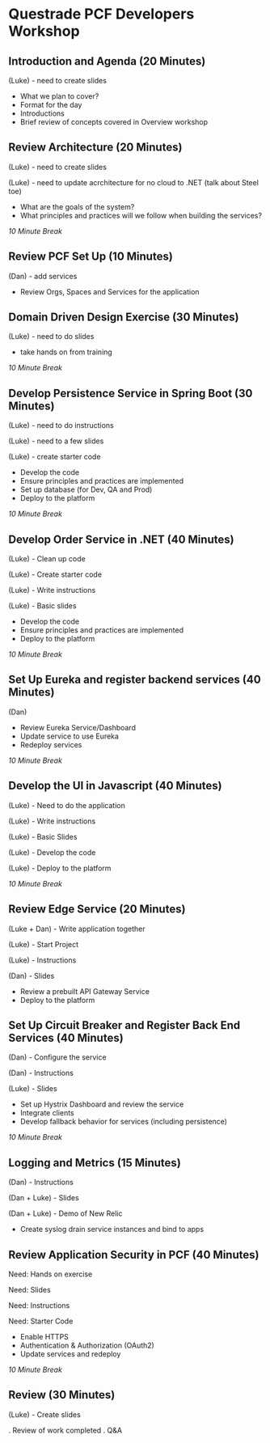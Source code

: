 # Questrade PCF Developers Workshop

## Introduction and Agenda (20 Minutes)

(Luke) - need to create slides

- What we plan to cover?
- Format for the day
- Introductions
- Brief review of concepts covered in Overview workshop


## Review Architecture (20 Minutes)

(Luke) - need to create slides

(Luke) - need to update acrchitecture for no cloud to .NET (talk about Steel toe)

- What are the goals of the system?
- What principles and practices will we follow when building the services?

*10 Minute Break*


## Review PCF Set Up (10 Minutes)

(Dan) - add services

- Review Orgs, Spaces and Services for the application


## Domain Driven Design Exercise (30 Minutes)

(Luke) - need to do slides

- take hands on from training

*10 Minute Break*


## Develop Persistence Service in Spring Boot (30 Minutes)

(Luke) - need to do instructions

(Luke) - need to a few slides

(Luke) - create starter code

- Develop the code
- Ensure principles and practices are implemented
- Set up database (for Dev, QA and Prod)
- Deploy to the platform

*10 Minute Break*


## Develop Order Service in .NET (40 Minutes)

(Luke) - Clean up code

(Luke) - Create starter code

(Luke) - Write instructions

(Luke) - Basic slides


- Develop the code
- Ensure principles and practices are implemented
- Deploy to the platform

*10 Minute Break*


## Set Up Eureka and register backend services (40 Minutes)
(Dan)

- Review Eureka Service/Dashboard
- Update service to use Eureka
- Redeploy services

*10 Minute Break*


## Develop the UI in Javascript (40 Minutes)

(Luke) - Need to do the application

(Luke) - Write instructions

(Luke) - Basic Slides

(Luke) - Develop the code

(Luke) - Deploy to the platform

*10 Minute Break*


## Review Edge Service (20 Minutes)

(Luke + Dan) - Write application together

(Luke) - Start Project

(Luke) - Instructions

(Dan) - Slides

- Review a prebuilt API Gateway Service
- Deploy to the platform


## Set Up Circuit Breaker and Register Back End Services (40 Minutes)

(Dan) - Configure the service

(Dan) - Instructions

(Luke) - Slides

- Set up Hystrix Dashboard and review the service
- Integrate clients
- Develop fallback behavior for services (including persistence)

*10 Minute Break*


## Logging and Metrics (15 Minutes)

(Dan) - Instructions

(Dan + Luke) - Slides

(Dan + Luke) - Demo of New Relic

- Create syslog drain service instances and bind to apps



## Review Application Security in PCF (40 Minutes)

Need: Hands on exercise

Need: Slides

Need: Instructions

Need: Starter Code

- Enable HTTPS
- Authentication & Authorization (OAuth2)
- Update services and redeploy

*10 Minute Break*


## Review (30 Minutes)
(Luke) - Create slides

. Review of work completed
. Q&A

